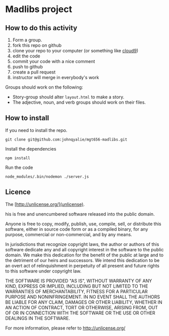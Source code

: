 # Madlibs project

## How to do this activity

1. Form a group.
2. fork this repo on github
2. clone your repo to your computer (or something like [cloud9](http://c9.io))
4. edit the code
5. commit your code with a nice comment
6. push to github
7. create a pull request
8. instructor will merge in everybody's work

Groups should work on the following:

* Story-group should alter `layout.html` to make a story.
* The adjective, noun, and verb groups should work on their files.


## How to install

If you need to install the repo.

    git clone git@github.com:johnqyalie/mgt656-madlibs.git
    
Install the dependencies

    npm install
    
Run the code

    node_modules/.bin/nodemon ./server.js

 ## Licence

 The [http://unlicense.org/](unlicense).

 his is free and unencumbered software released into the public domain.

Anyone is free to copy, modify, publish, use, compile, sell, or
distribute this software, either in source code form or as a compiled
binary, for any purpose, commercial or non-commercial, and by any
means.

In jurisdictions that recognize copyright laws, the author or authors
of this software dedicate any and all copyright interest in the
software to the public domain. We make this dedication for the benefit
of the public at large and to the detriment of our heirs and
successors. We intend this dedication to be an overt act of
relinquishment in perpetuity of all present and future rights to this
software under copyright law.

THE SOFTWARE IS PROVIDED "AS IS", WITHOUT WARRANTY OF ANY KIND,
EXPRESS OR IMPLIED, INCLUDING BUT NOT LIMITED TO THE WARRANTIES OF
MERCHANTABILITY, FITNESS FOR A PARTICULAR PURPOSE AND NONINFRINGEMENT.
IN NO EVENT SHALL THE AUTHORS BE LIABLE FOR ANY CLAIM, DAMAGES OR
OTHER LIABILITY, WHETHER IN AN ACTION OF CONTRACT, TORT OR OTHERWISE,
ARISING FROM, OUT OF OR IN CONNECTION WITH THE SOFTWARE OR THE USE OR
OTHER DEALINGS IN THE SOFTWARE.

For more information, please refer to <http://unlicense.org/>